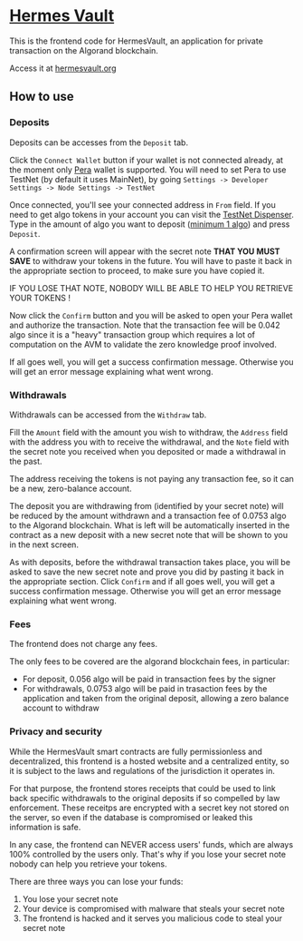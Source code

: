 # [Hermes Vault](https://github.com/giuliop/HermesVault)
This is the frontend code for HermesVault, an application for private transaction on the Algorand blockchain.

Access it at [hermesvault.org](https://hermesvault.org)


## How to use

### Deposits

Deposits can be accesses from the `Deposit` tab.

Click the `Connect Wallet` button if your wallet is not connected already, at the moment only [Pera](https://perawallet.app/) wallet is supported. You will need to set Pera to use TestNet (by default it uses MainNet), by going `Settings -> Developer Settings -> Node Settings -> TestNet`

Once connected, you'll see your connected address in `From` field. If you need to get algo tokens in your account you can visit the [TestNet Dispenser](https://bank.testnet.algorand.network/). Type in the amount of algo you want to deposit (<u>minimum 1 algo</u>) and press `Deposit`.

A confirmation screen will appear with the secret note <b>THAT YOU MUST SAVE</b> to withdraw your tokens in the future. You will have to paste it back in the appropriate section to proceed, to make sure you have copied it.

IF YOU LOSE THAT NOTE, NOBODY WILL BE ABLE TO HELP YOU RETRIEVE YOUR TOKENS !

Now click the `Confirm` button and you will be asked to open your Pera wallet and authorize the transaction. Note that the transaction fee will be 0.042 algo since it is a "heavy" transaction group which requires a lot of computation on the AVM to validate the zero knowledge proof involved.

If all goes well, you will get a success confirmation message. Otherwise you will get an error message explaining what went wrong.

### Withdrawals

Withdrawals can be accessed from the `Withdraw` tab.

Fill the `Amount` field with the amount you wish to withdraw, the `Address` field with the address you with to receive the withdrawal, and the `Note` field with the secret note you received when you deposited or made a withdrawal in the past.

The address receiving the tokens is not paying any transaction fee, so it can be a new, zero-balance account.

The deposit you are withdrawing from (identified by your secret note) will be reduced by the amount withdrawn and a transaction fee of 0.0753 algo to the Algorand blockchain.
What is left will be automatically inserted in the contract as a new deposit with a new secret note that will be shown to you in the next screen.

As with deposits, before the withdrawal transaction takes place, you will be asked to save the new secret note and prove you did by pasting it back in the appropriate section.
Click `Confirm` and if all goes well, you will get a success confirmation message. Otherwise you will get an error message explaining what went wrong.

### Fees
The frontend does not charge any fees.

The only fees to be covered are the algorand blockchain fees, in particular:
* For deposit, 0.056 algo will be paid in transaction fees by the signer
* For withdrawals, 0.0753 algo will be paid in trasaction fees by the application and taken from the original deposit, allowing a zero balance account to withdraw

### Privacy and security

While the HermesVault smart contracts are fully permissionless and decentralized, this frontend is a hosted website and a centralized entity, so it is subject to the laws and regulations of the jurisdiction it operates in.

For that purpose, the frontend stores receipts that could be used to link back specific withdrawals to the original deposits if so compelled by law enforcement. These receitps are encrypted with a secret key not stored on the server, so even if the database is compromised or leaked this information is safe.

In any case, the frontend can NEVER access users' funds, which are always 100% controlled by the users only. That's why if you lose your secret note nobody can help you retrieve your tokens.

There are three ways you can lose your funds:
1) You lose your secret note
2) Your device is compromised with malware that steals your secret note
3) The frontend is hacked and it serves you malicious code to steal your secret note
